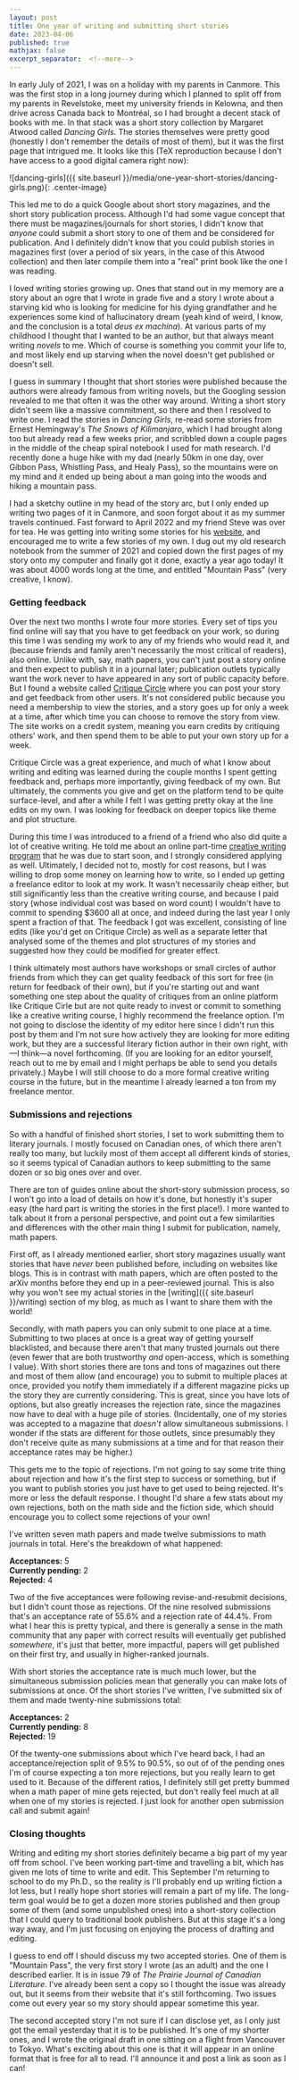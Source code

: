 ```yaml
---
layout: post
title: One year of writing and submitting short stories
date: 2023-04-06
published: true
mathjax: false
excerpt_separator:  <!--more-->
---
```


In early July of 2021, I was on a holiday with my parents in Canmore. This was the first stop in a
long journey during which I planned to split off from my parents in Revelstoke, meet my university friends in
Kelowna, and then drive across Canada back to Montréal, so I had brought a decent stack of books with me.
In that stack was a short story collection by Margaret Atwood
called _Dancing Girls_. The stories themselves were pretty
good (honestly I don't remember the details of most of them), but it was the first page that intrigued
me. It looks like this (TeX reproduction because I don't have access to a good digital camera right now):
<!--more-->

![dancing-girls]({{ site.baseurl }}/media/one-year-short-stories/dancing-girls.png){: .center-image}

This led me to do a quick Google about short story magazines, and the short story publication process.
Although I'd had some vague concept that there must
be magazines/journals for short stories, I didn't know that _anyone_ could submit a short story to
one of them and be considered for publication.
And I definitely didn't know that you could publish stories in magazines first (over
a period of six years, in the case of this Atwood collection) and
then later compile them into a "real" print book like the one I was reading.

I loved writing stories growing up. Ones that stand out in my memory are a story about an ogre
that I wrote in grade five and a story I wrote about a starving kid who is looking for medicine
for his dying grandfather and he experiences some kind of hallucinatory dream (yeah kind of weird,
I know, and the conclusion is a total _deus ex machina_). At various parts of my childhood I thought
that I wanted to be an author, but that always meant writing _novels_ to me. Which of course is something
you commit your life to, and most likely end up starving when the novel doesn't get published or
doesn't sell.

I guess in summary I thought that short stories were published because the authors were already famous
from writing novels, but the Googling session revealed to me that often it was the other way around.
Writing a short story didn't seem like a massive commitment,
so there and then I resolved to write one. I read the stories in _Dancing Girls_, re-read some
stories from Ernest Hemingway's _The Snows of Kilimanjaro_, which I had brought along too but
already read a few weeks prior, and scribbled down a couple pages in the middle of the cheap
spiral notebook I used for math research. I'd recently done a huge hike
with my dad (nearly 50km in one day, over Gibbon Pass, Whistling Pass, and Healy Pass), so the mountains
were on my mind and it ended up being about a man going into the woods and hiking a mountain pass.

I had a sketchy outline in my head of the story arc, but I only ended up writing two pages of it
in Canmore, and soon forgot about it as my summer travels continued. Fast forward to April 2022
and my friend Steve
was over for tea. He was getting into writing some stories for his [website](https://stephenfay.xyz/),
and encouraged me to
write a few stories of my own. I dug out my old research notebook from the summer of 2021 and copied
down the first pages of my story onto my computer and finally got it done, exactly a year ago today! It
was about 4000 words long at the time, and entitled "Mountain Pass" (very creative, I know).

### Getting feedback

Over the next two months I wrote four more stories. Every set of tips you find online will say
that you have to get feedback on your work, so during this time I was sending my work to any
of my friends who would read it, and (because friends and family aren't necessarily the most critical
of readers), also online. Unlike with, say, math papers, you can't just post a story online and
then expect to publish it in a journal later; publication outlets typically want the work never
to have appeared in any sort of public capacity before. But I found a website called
[Critique Circle](https://www.critiquecircle.com/) where you can post your story and get feedback from
other users. It's not considered public because you need a membership to view the stories,
and a story goes up for only a week at a time, after which time you can choose to remove the story
from view. The site works on a credit system, meaning you earn credits by critiquing others' work, and
then spend them to be able to put your own story up for a week.

Critique Circle was a great experience, and much of what I know about writing and editing was learned
during the couple months I spent getting feedback and, perhaps more importantly, giving feedback of my
own. But ultimately, the comments you give and get on the platform tend to be quite surface-level, and
after a while I felt I was getting pretty okay at the line edits on my own. I was looking for feedback
on deeper topics like theme and plot structure.

During this time I was introduced to a friend of a friend who also did quite a lot of creative writing.
He told me about an online part-time
[creative writing
program](https://mediaarts.humber.ca/programs/creative-writing-fiction-creative-non-fiction-poetry.html)
that he was due to start soon, and I strongly
considered applying as well. Ultimately, I decided not to, mostly for cost reasons, but I was willing
to drop some money on learning how to write, so I ended up getting a freelance editor to look at
my work. It wasn't necessarily cheap either, but still significantly less than the creative writing course,
and because I paid story (whose individual cost was based on word count) I wouldn't have to commit to
spending $3600 all at once, and indeed during the last year I only spent a fraction of that.
The feedback
I got was excellent, consisting of line edits (like you'd get on Critique Circle) as well as a separate
letter that analysed some of the themes and plot structures of my stories and suggested how they could
be modified for greater effect.

I think ultimately most authors have workshops or small circles of author friends
from which they can get quality feedback of this sort for free (in return for feedback of their own), but
if you're starting out and want something one step about the quality of critiques from an online
platform like Critique Cirle but are not quite ready to invest or commit to something like a creative
writing course, I highly recommend the freelance option.
I'm not going to disclose the identity of my editor here since I didn't run this post by them and I'm not
sure how actively they are looking for more editing work, but they are a successful literary fiction author
in their own right, with&mdash;I think&mdash;a novel forthcoming.
(If you are looking for an editor yourself, reach out to me by email and I might
perhaps be able to send you details privately.) Maybe I will still choose to do a more formal creative
writing course in the future, but in the meantime I already learned a ton from my freelance mentor.

### Submissions and rejections

So with a handful of finished short stories, I set to work submitting them to literary journals. I
mostly focused on Canadian ones, of which there aren't really too many, but luckily most of
them accept all different kinds of stories, so it seems typical of Canadian authors to keep submitting
to the same dozen or so big ones over and over.

There are ton of guides online about the short-story submission process, so I won't go into a load
of details on how it's done, but honestly it's super easy
(the hard part is writing the stories in the first place!).
I more wanted to talk about it from a personal perspective, and point out a few similarities and
differences with the other main thing I submit for publication, namely, math papers.

First off, as I already mentioned earlier, short story magazines usually want stories that have
_never_ been published before, including on websites like blogs. This is in contrast with math
papers, which are often posted to the arXiv months before they end up in a peer-reviewed journal.
This is also why you won't see my actual stories in the [writing]({{ site.baseurl }}/writing) section
of my blog, as much as I want to share them with the world!

Secondly, with math papers you can only submit to one place at a time. Submitting to two places at
once is a great way of getting yourself blacklisted, and because there aren't that many trusted journals
out there (even fewer that are both trustworthy _and_ open-access, which is something I value). With
short stories there are tons and tons of magazines out there and most of them allow (and encourage) you
to submit to multiple places at once, provided you notify them immediately if a different magazine picks
up the story they are currently considering. This is great, since you have lots of options, but also
greatly increases the rejection rate, since the magazines now have to deal with a huge pile of stories.
(Incidentally, one of my stories was accepted to a magazine that _doesn't_ allow simultaneous submissions.
I wonder if the stats are different for those outlets, since presumably they don't receive quite as many
submissions at a time and for that reason their acceptance rates may be higher.)

This gets me to the topic of rejections. I'm not going to say some trite thing about rejection and how
it's the first step to success or something, but if you want to publish stories you just have to get used
to being rejected. It's more or less the default response. I thought I'd share a few stats about my own
rejections, both on the math side and the fiction side, which should encourage you to collect
some rejections of your own!

I've written seven math papers and made twelve submissions to math journals in total. Here's
the breakdown of what happened:

__Acceptances:__ 5  
__Currently pending:__ 2  
__Rejected:__ 4

Two of the five acceptances were following revise-and-resubmit decisions, but I didn't count those
as rejections.
Of the nine resolved submissions that's an acceptance rate of 55.6% and a rejection rate of 44.4%.
From what I hear this is pretty typical,
and there is generally a sense in the math community that any paper with correct results will eventually
get published _somewhere_, it's just that better, more impactful, papers will get published on their first
try, and usually in higher-ranked journals.

With short stories the acceptance rate is much much lower, but the simultaneous submission policies mean that
generally you can make lots of submissions at once. Of the short stories I've written, I've submitted six
of them and made twenty-nine submissions total:

__Acceptances:__ 2  
__Currently pending:__ 8  
__Rejected:__ 19

Of the twenty-one submissions about which I've heard back, I had an acceptance/rejection
split of 9.5% to 90.5%, so out of of the pending ones I'm of course expecting a ton more rejections, but
you really learn to get used to it. Because of the different ratios, I definitely still get pretty bummed
when a math paper of mine gets rejected, but don't really feel much at all when one of my stories is
rejected. I just look for another open submission call and submit again!

### Closing thoughts

Writing and editing my short stories definitely became a big part of my year off from school. I've
been working part-time and travelling a bit, which has given me lots of time to write and edit. This September
I'm returning to school to do my Ph.D., so the reality is I'll probably end up writing fiction a lot less, but I
really hope short stories will remain a part of my life. The long-term goal would be to get a dozen
more stories published and then group some of them (and some unpublished ones) into a short-story collection that
I could query to traditional book publishers. But at this stage it's a long way away, and I'm just focusing
on enjoying the process of drafting and editing.

I guess to end off I should discuss my two accepted stories. One of them is "Mountain Pass",
the very first story I wrote (as an adult) and the one I described earlier. It is in issue 79 of
_The Prairie Journal of Canadian Literature_. I've already been sent a copy so I thought the issue was
already out, but it seems from their website that it's still forthcoming. Two issues come out every year
so my story should appear sometime this year.

The second accepted story I'm not sure if I can disclose yet, as I only just got the email yesterday that it
is to be published. It's one of my shorter ones, and I wrote the original
draft in one sitting on a flight from Vancouver to Tokyo. What's exciting about this one is that
it will appear in an online format that
is free for all to read. I'll announce it and post a link as soon as I can!

